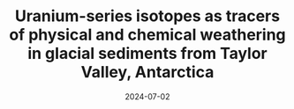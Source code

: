 ---
title: "Uranium-series isotopes as tracers of physical and chemical weathering in glacial sediments from Taylor Valley, Antarctica"
collection: publications
permalink: /publications/tvcomm24
excerpt: 'Uranium series isotopes are sensitive tracers of both chemical and physical weathering. We report U-series data from fine-grained sediments form Taylor Valley, Antarctica that were deposited over the course of the last million years. Using novel numerical techniques we interpret the coupled chemical-physical weathering histories and show that Taylor Glacier has been eroding into Taylor Valley over the course of the Pleistocene.'
authors: '<b>G.H. Edwards</b>, G.G. Piccione, T. Blackburn, S. Tulaczyk'
date: 2024-07-02
year: 'in review'
venue: 'Chemical Geology'
preprinturl: 
dataurl: 'https://doi.org/10.15784/601806'
---